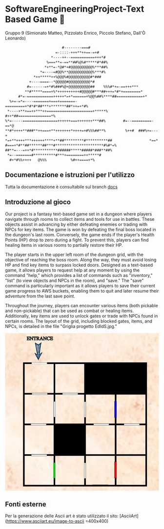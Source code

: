 # SoftwareEngineeringProject-Text Based Game :european_castle:

Gruppo 9 (Simionato Matteo, Pizzolato Enrico, Piccolo Stefano, Dall'Ò Leonardo)
                                                                                                    
                                                           
                              #--------===#                                  
                           =-::::-+++**++==-=+#                              
                         *----++--===========+++*#                           
                       %===**=-==**##%@%#*****#*##%                          
                      *+**=-*@#*+#@@@@@@@@@@%***##%                          
                    *=----=#@@%**@@@@@@@@@@@%***#%                           
                 *++*****++%@@@%#@@@@@@@@@@#*###                             
               +----====--*@@@@@#@@@@@@@@@@*#                                
              #=------=+*#%###%@+@@@@@@@@@@##    %%%#*+=-==+++***            
             **#*****====+%*++++++++++#@@@@@#***##+++=*#*+========*          
          #*=-============+++++*=+*======+%@@%##%****##============+*        
      %+=-=*=----=======+===+=======-=========+*#*#*##***+*******##*++=+*#%  
     *----+**+==++***++=====================+*****%  #++*##===============*% 
    %*=-----================++++++===+++++++***##%        #=--=========-==*@ 
    **#*++++**###**++===+**+++++++*++++=+#%%%##**%         %++#  ###%+=---+  
    *=+**++++***++++++****+**##*********#**********##                 *==*  
    #===+*#**##******##***#**********************#%#*=%                         
    ##**=---=++*#***********######*****#####*###**##%                          
     *=--=======#**********#***+========++*****#                              
      #+*#%%++++   @%%%           %#++====+*%                                 
                                                                                                   
                                                                                
                                                                      

## Documentazione e istruzioni per l'utilizzo
Tutta la documentazione è consultabile sul branch [docs](https://github.com/TeoSimii/SoftwareEngineeringProject/tree/docs)

## Introduzione al gioco
Our project is a fantasy text-based game set in a dungeon where players navigate through rooms to collect items and tools for use in battles. These objects assist in advancing by either defeating enemies or trading with NPCs for key items. The game is won by defeating the final boss located in the dungeon's last room. Conversely, the game ends if the player's Health Points (HP) drop to zero during a fight. To prevent this, players can find healing items in various rooms to partially restore their HP.

The player starts in the upper left room of the dungeon grid, with the objective of reaching the boss room. Along the way, they must avoid losing HP and find key items to surpass locked doors. Designed as a text-based game, it allows players to request help at any moment by using the command "help," which provides a list of commands such as "inventory," "list" (to view objects and NPCs in the room), and "save." The "save" command is particularly important as it allows players to save their current game progress to AWS buckets, enabling them to quit and later resume their adventure from the last save point.

Throughout the journey, players can encounter various items (both pickable and non-pickable) that can be used as combat or healing items. Additionally, key items are used to unlock gates or trade with NPCs found in certain rooms. The layout of the grid, including blocked gates, items, and NPCs, is detailed in the file "Griglia progetto EdIdS.jpg."

![Dungeon Overview](img/DungeonOverview.png)

## Fonti esterne
Per la generazione delle Ascii art è stato utilizzato il sito: [AsciiArt](https://www.asciiart.eu/image-to-ascii =400x400)
